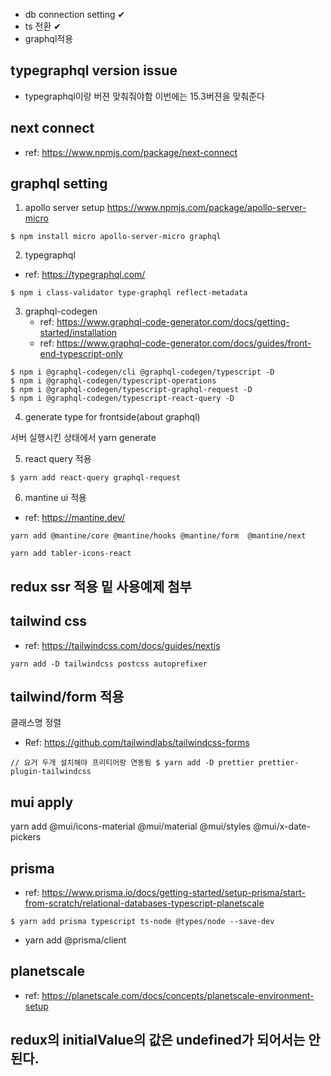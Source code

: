- db connection setting ✔
- ts 전환 ✔
- graphql적용

## typegraphql version issue

- typegraphql이랑 버젼 맞춰줘야함 이번에는 15.3버젼을 맞춰준다

## next connect

- ref: https://www.npmjs.com/package/next-connect

## graphql setting

1. apollo server setup
   https://www.npmjs.com/package/apollo-server-micro

```
$ npm install micro apollo-server-micro graphql
```

2. typegraphql

- ref: https://typegraphql.com/

```
$ npm i class-validator type-graphql reflect-metadata
```

3. graphql-codegen
   - ref: https://www.graphql-code-generator.com/docs/getting-started/installation
   - ref: https://www.graphql-code-generator.com/docs/guides/front-end-typescript-only

```
$ npm i @graphql-codegen/cli @graphql-codegen/typescript -D
$ npm i @graphql-codegen/typescript-operations
$ npm i @graphql-codegen/typescript-graphql-request -D
$ npm i @graphql-codegen/typescript-react-query -D
```

4. generate type for frontside(about graphql)

서버 실행시킨 상태에서
yarn generate

5. react query 적용

```
$ yarn add react-query graphql-request
```

6. mantine ui 적용

- ref: https://mantine.dev/

```
yarn add @mantine/core @mantine/hooks @mantine/form  @mantine/next

yarn add tabler-icons-react
```

## redux ssr 적용 밑 사용예제 첨부

## tailwind css

- ref: https://tailwindcss.com/docs/guides/nextjs

```
yarn add -D tailwindcss postcss autoprefixer

```

## tailwind/form 적용

클래스명 정렬

- Ref: https://github.com/tailwindlabs/tailwindcss-forms

`// 요거 두개 설치해야 프리티어랑 연동됨 $ yarn add -D prettier prettier-plugin-tailwindcss`

## mui apply

yarn add @mui/icons-material @mui/material @mui/styles @mui/x-date-pickers

## prisma

- ref: https://www.prisma.io/docs/getting-started/setup-prisma/start-from-scratch/relational-databases-typescript-planetscale

```
$ yarn add prisma typescript ts-node @types/node --save-dev
```

- yarn add @prisma/client

## planetscale

- ref: https://planetscale.com/docs/concepts/planetscale-environment-setup

## redux의 initialValue의 값은 undefined가 되어서는 안된다.
